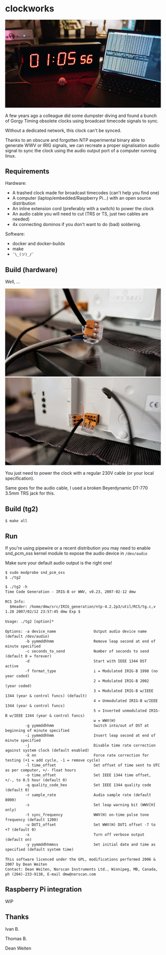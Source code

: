 # clockworks

![Picture of clockworks in Bill Of Materials context](.res/clockworks.jpg)

A few years ago a colleague did some dumpster diving and found a bunch of Gorgy
Timing obsolete clocks using broadcast timecode signals to sync.

Without a dedicated network, this clock can't be synced.

Thanks to an obscure and forgotten NTP experimental binary able to generate WWV
or IRIG signals, we can recreate a proper signalisation audio signal to sync the
clock using the audio output port of a computer running linux.

## Requirements

Hardware:

- A trashed clock made for broadcast timecodes (can't help you find one)
- A computer (laptop/embedded/Raspberry Pi...) with an open source distribution
- An inline extension cord (preferably with a switch) to power the clock
- An audio cable you will need to cut (TRS or TS, just two cables are needed)
- 4x connecting dominos if you don't want to do (bad) soldering.

Software:

- docker and docker-buildx
- make
- `¯\_(ツ)_/¯`

## Build (hardware)

Well, ...

![Details of connecting dominos](.res/clockworks_detail1.jpg)
![Details of connecting dominos](.res/clockworks_detail2.jpg)

You just need to power the clock with a regular 230V cable (or your local
specification).

Same goes for the audio cable, I used a broken Beyerdynamic DT-770 3.5mm TRS
jack for this.

## Build (tg2)

```
$ make all
```

## Run

If you're using pipewire or a recent distribution you may need to enable
snd_pcm_oss kernel module to expose the audio device in `/dev/audio`

Make sure your default audio output is the right one!

```
$ sudo modprobe snd_pcm_oss
$ ./tg2
```

```
$ ./tg2 -h
Time Code Generation - IRIG-B or WWV, v0.23, 2007-02-12 dmw

RCS Info:
  $Header: /home/dmw/src/IRIG_generation/ntp-4.2.2p3/util/RCS/tg.c,v 1.28 2007/02/12 23:57:45 dmw Exp $

Usage: ./tg2 [option]*

Options: -a device_name                 Output audio device name (default /dev/audio)
         -b yymmddhhmm                  Remove leap second at end of minute specified
         -c seconds_to_send             Number of seconds to send (default 0 = forever)
         -d                             Start with IEEE 1344 DST active
         -f format_type                 i = Modulated IRIG-B 1998 (no year coded)
                                        2 = Modulated IRIG-B 2002 (year coded)
                                        3 = Modulated IRIG-B w/IEEE 1344 (year & control funcs) (default)
                                        4 = Unmodulated IRIG-B w/IEEE 1344 (year & control funcs)
                                        5 = Inverted unmodulated IRIG-B w/IEEE 1344 (year & control funcs)
                                        w = WWV(H)
         -g yymmddhhmm                  Switch into/out of DST at beginning of minute specified
         -i yymmddhhmm                  Insert leap second at end of minute specified
         -j                             Disable time rate correction against system clock (default enabled)
         -k nn                          Force rate correction for testing (+1 = add cycle, -1 = remove cycle)
         -l time_offset                 Set offset of time sent to UTC as per computer, +/- float hours
         -o time_offset                 Set IEEE 1344 time offset, +/-, to 0.5 hour (default 0)
         -q quality_code_hex            Set IEEE 1344 quality code (default 0)
         -r sample_rate                 Audio sample rate (default 8000)
         -s                             Set leap warning bit (WWV[H] only)
         -t sync_frequency              WWV(H) on-time pulse tone frequency (default 1200)
         -u DUT1_offset                 Set WWV(H) DUT1 offset -7 to +7 (default 0)
         -x                             Turn off verbose output (default on)
         -y yymmddhhmmss                Set initial date and time as specified (default system time)

This software licenced under the GPL, modifications performed 2006 & 2007 by Dean Weiten
Contact: Dean Weiten, Norscan Instruments Ltd., Winnipeg, MB, Canada, ph (204)-233-9138, E-mail dmw@norscan.com
```

## Raspberry Pi integration

WIP

## Thanks

Ivan B.

Thomas B.

Dean Weiten
